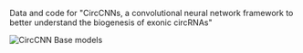 Data and code for "CircCNNs, a convolutional neural network framework to better understand the biogenesis of exonic circRNAs"

![CircCNN Base models](Images/CircCNN.jpg)
